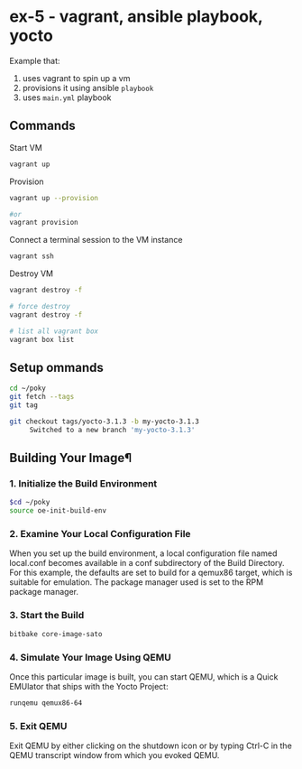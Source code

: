 # ex-5 - vagrant, ansible playbook, yocto

Example that:

 1. uses vagrant to spin up a vm
 2. provisions it using ansible `playbook`
 3. uses `main.yml` playbook

## Commands

Start VM

```sh
vagrant up
```

Provision

```sh
vagrant up --provision

#or
vagrant provision
```

Connect a terminal session to the VM instance

```sh
vagrant ssh
```

Destroy VM

```sh
vagrant destroy -f

# force destroy
vagrant destroy -f
```

```sh
# list all vagrant box
vagrant box list
```

## Setup ommands

```sh
cd ~/poky
git fetch --tags
git tag

git checkout tags/yocto-3.1.3 -b my-yocto-3.1.3
     Switched to a new branch 'my-yocto-3.1.3'
```

## Building Your Image¶

### 1. Initialize the Build Environment

```sh
$cd ~/poky
source oe-init-build-env
```

### 2. Examine Your Local Configuration File

When you set up the build environment, a local configuration file named local.conf becomes available in a conf subdirectory of the Build Directory. For this example, the defaults are set to build for a qemux86 target, which is suitable for emulation. The package manager used is set to the RPM package manager.

### 3. Start the Build

```sh
bitbake core-image-sato
```

### 4. Simulate Your Image Using QEMU

Once this particular image is built, you can start QEMU, which is a Quick EMUlator that ships with the Yocto Project:

```sh
runqemu qemux86-64
```

### 5. Exit QEMU

Exit QEMU by either clicking on the shutdown icon or by typing Ctrl-C in the QEMU transcript window from which you evoked QEMU.
